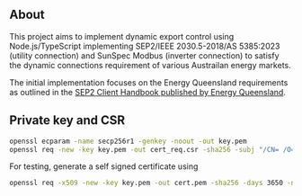 ## About

This project aims to implement dynamic export control using Node.js/TypeScript implementing SEP2/IEEE 2030.5-2018/AS 5385:2023 (utility connection) and SunSpec Modbus (inverter connection) to satisfy the dynamic connections requirement of various Austrailan energy markets.   

The initial implementation focuses on the Energy Queensland requirements as outlined in the [SEP2 Client Handbook published by Energy Queensland](https://www.energex.com.au/__data/assets/pdf_file/0007/1072618/SEP2-Client-Handbook-13436740.pdf).

## Private key and CSR

```bash
openssl ecparam -name secp256r1 -genkey -noout -out key.pem
openssl req -new -key key.pem -out cert_req.csr -sha256 -subj "/CN= /O= "
```

For testing, generate a self signed certificate using

```bash
openssl req -x509 -new -key key.pem -out cert.pem -sha256 -days 3650 -nodes -subj "/C=XX/ST=StateName/L=CityName/O=CompanyName/OU=CompanySectionName/CN=CommonNameOrHostname"
```
